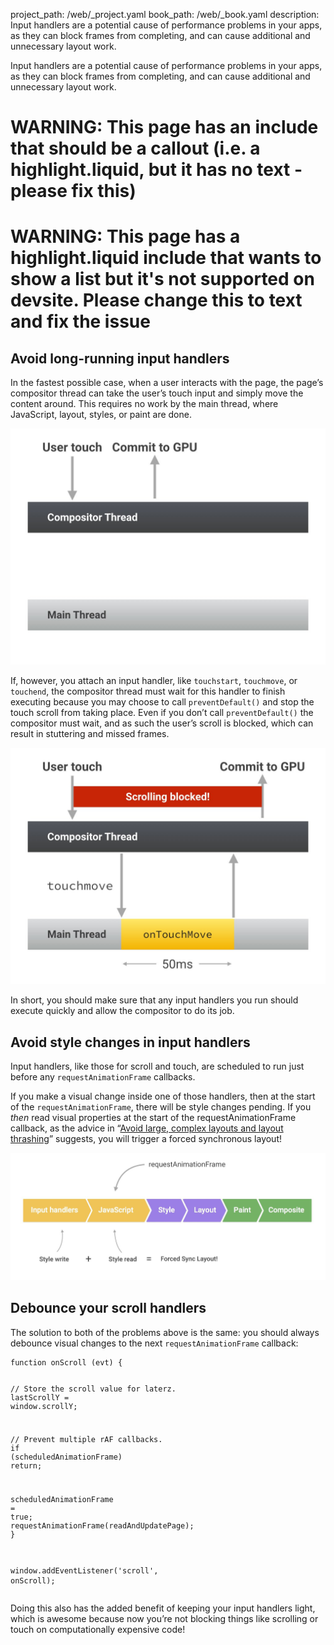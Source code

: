 project_path: /web/_project.yaml
book_path: /web/_book.yaml
description: Input handlers are a potential cause of performance problems in your apps, as they can block frames from completing, and can cause additional and unnecessary layout work.

<p class="intro">
Input handlers are a potential cause of performance problems in your apps, as they can block frames from completing, and can cause additional and unnecessary layout work.
</p>



















# WARNING: This page has an include that should be a callout (i.e. a highlight.liquid, but it has no text - please fix this)



# WARNING: This page has a highlight.liquid include that wants to show a list but it's not supported on devsite. Please change this to text and fix the issue






## Avoid long-running input handlers

In the fastest possible case, when a user interacts with the page, the page’s compositor thread can take the user’s touch input and simply move the content around. This requires no work by the main thread, where JavaScript, layout, styles, or paint are done.

<img src="images/debounce-your-input-handlers/compositor-scroll.jpg" alt="Lightweight scrolling; compositor only.">

If, however, you attach an input handler, like `touchstart`, `touchmove`, or `touchend`, the compositor thread must wait for this handler to finish executing because you may choose to call `preventDefault()` and stop the touch scroll from taking place. Even if you don’t call `preventDefault()` the compositor must wait, and as such the user’s scroll is blocked, which can result in stuttering and missed frames.

<img src="images/debounce-your-input-handlers/ontouchmove.jpg" alt="Heavy scrolling; compositor is blocked on JavaScript.">

In short, you should make sure that any input handlers you run should execute quickly and allow the compositor to do its job.

## Avoid style changes in input handlers

Input handlers, like those for scroll and touch, are scheduled to run just before any `requestAnimationFrame` callbacks.

If you make a visual change inside one of those handlers, then at the start of the `requestAnimationFrame`, there will be style changes pending. If you _then_ read visual properties at the start of the requestAnimationFrame callback, as the advice in “[Avoid large, complex layouts and layout thrashing](avoid-large-complex-layouts-and-layout-thrashing)” suggests, you will trigger a forced synchronous layout!

<img src="images/debounce-your-input-handlers/frame-with-input.jpg" alt="Heavy scrolling; compositor is blocked on JavaScript.">

## Debounce your scroll handlers

The solution to both of the problems above is the same: you should always debounce visual changes to the next `requestAnimationFrame` callback:

<div class="highlight"><pre><code class="language-javascript" data-lang="javascript"><span class="kd">function</span> <span class="nx">onScroll</span> <span class="p">(</span><span class="nx">evt</span><span class="p">)</span> <span class="p">{</span>

  <span class="c1">// Store the scroll value for laterz.</span>
  <span class="nx">lastScrollY</span> <span class="o">=</span> <span class="nb">window</span><span class="p">.</span><span class="nx">scrollY</span><span class="p">;</span>

  <span class="c1">// Prevent multiple rAF callbacks.</span>
  <span class="k">if</span> <span class="p">(</span><span class="nx">scheduledAnimationFrame</span><span class="p">)</span>
    <span class="k">return</span><span class="p">;</span>

  <span class="nx">scheduledAnimationFrame</span> <span class="o">=</span> <span class="kc">true</span><span class="p">;</span>
  <span class="nx">requestAnimationFrame</span><span class="p">(</span><span class="nx">readAndUpdatePage</span><span class="p">);</span>
<span class="p">}</span>

<span class="nb">window</span><span class="p">.</span><span class="nx">addEventListener</span><span class="p">(</span><span class="s1">&#39;scroll&#39;</span><span class="p">,</span> <span class="nx">onScroll</span><span class="p">);</span></code></pre></div>

Doing this also has the added benefit of keeping your input handlers light, which is awesome because now you’re not blocking things like scrolling or touch on computationally expensive code!

